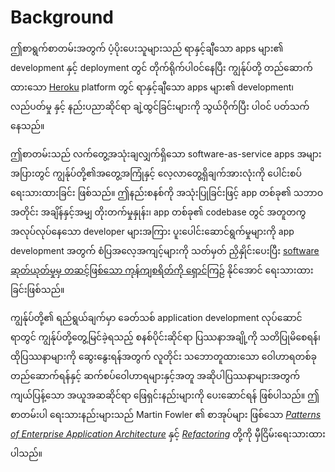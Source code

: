 Background
==========

ဤစာရွက်စာတမ်းအတွက် ပံ့ပိုးပေးသူများသည် ရာနှင့်ချီသော apps များ၏ development နှင့် deployment တွင် တိုက်ရိုက်ပါ၀င်နေပြီး ကျွန်ုပ်တို့ တည်ဆောက်ထားသော <a href="http://www.heroku.com/" target="_blank">Heroku</a> platform တွင် ရာနှင့်ချီသော apps များ၏ development၊ လည်ပတ်မှု နှင့် နည်းပညာဆိုင်ရာ ချဲ့ထွင်ခြင်းများကို သွယ်ဝိုက်ပြီး ပါဝင် ပတ်သက်နေသည်။

ဤစာတမ်းသည် လက်တွေ့အသုံးချလျှက်ရှိသော software-as-service apps အများအပြားတွင် ကျွန်ုပ်တို့၏အတွေ့အကြုံနှင့် လေ့လာတွေ့ရှိချက်အားလုံးကို ပေါင်းစပ်ရေးသားထားခြင်း ဖြစ်သည်။ ဤနည်းစနစ်ကို အသုံးပြုခြင်းဖြင့် app တစ်ခု၏ သဘာဝအတိုင်း အချိန်နှင့်အမျှ တိုးတက်မှုနှုန်း၊ app တစ်ခု၏ codebase တွင် အတူတကွ အလုပ်လုပ်နေသော developer များအကြား ပူးပေါင်းဆောင်ရွက်မှုများကို app development အတွက် စံပြအလေ့အကျင့်များကို သတ်မှတ် ညှိနှိုင်းပေးပြီး <a href="http://blog .heroku.com/archives/2011/6/28/the_new_heroku_4_erosion_resistance_explicit_contracts/" target="_blank">software ဆုတ်ယုတ်မှုမှ တဆင့်ဖြစ်သော ကုန်ကျစရိတ်ကို ရှောင်ကြဉ်</a> နိုင်အောင် ရေးသားထားခြင်းဖြစ်သည်။

ကျွန်ုပ်တို့၏​ ရည်ရွယ်ချက်မှာ ခေတ်သစ် application development လုပ်ဆောင်ရာတွင် ကျွန်ုပ်တို့တွေ့မြင်ခဲ့ရသည့် စနစ်ပိုင်းဆိုင်ရာ ပြဿနာအချို့ကို သတိပြုမိစေရန်၊ ထိုပြဿနာများကို ဆွေးနွေးရန်အတွက် လူတိုင်း သဘောတူထားသော ဝေါဟာရတစ်ခု တည်ဆောက်ရန်နှင့် ဆက်စပ်ဝေါဟာရများနှင့်အတူ အဆိုပါပြဿနာများအတွက် ကျယ်ပြန့်သော အယူအဆဆိုင်ရာ ဖြေရှင်းနည်းများကို ပေးဆောင်ရန် ဖြစ်ပါသည်။ ဤစာတမ်းပါ ရေးသားနည်းများသည်  Martin Fowler ၏ စာအုပ်များ ဖြစ်သော *<a href="https://books.google.com/books/about/Patterns_of_enterprise_application_archi.html?id=FyWZt5DdvFkC" target="_blank">Patterns of Enterprise Application Architecture</a>* နှင့် *<a href="https://books.google.com/books/about/Refactoring.html?id=1MsETFPD3I0C" target="_blank">Refactoring</a>* တို့ကို မှီငြိမ်းရေးသားထားပါသည်။

